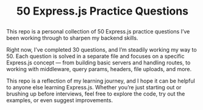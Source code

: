 
# <p align="center">50 Express.js Practice Questions</p>
  
This repo is a personal collection of 50 Express.js practice questions I’ve been working through to sharpen my backend skills.

Right now, I’ve completed 30 questions, and I’m steadily working my way to 50. Each question is solved in a separate file and focuses on a specific Express.js concept — from building basic servers and handling routes, to working with middleware, query params, headers, file uploads, and more.

This repo is a reflection of my learning journey, and I hope it can be helpful to anyone else learning Express.js. Whether you’re just starting out or brushing up before interviews, feel free to explore the code, try out the examples, or even suggest improvements.
